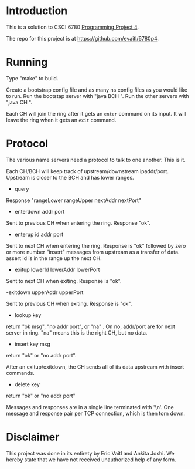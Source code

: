 # Introduction

This is a solution to CSCI 6780
[Programming Project 4](./docs/Programming-Project4.pdf).

The repo for this project is at https://github.com/evaitl/6780p4.

# Running

Type "make" to build.

Create a bootstrap config file and as many ns config files as you
would like to run.  Run the bootstap server with "java BCH <cfg name>".
Run the other servers with "java CH <cfg name>".

Each CH will join the ring after it gets an `enter` command on its
input. It will leave the ring when it gets an `exit` command.


# Protocol

The various name servers need a protocol to talk to one another. This
is it.

Each CH/BCH will keep track of upstream/downstream
ipaddr/port. Upstream is closer to the BCH and has lower ranges.

- query

Response "rangeLower rangeUpper nextAddr nextPort"

- enterdown addr port

Sent to previous CH when entering the ring. Response "ok". 

- enterup id addr port

Sent to next CH when entering the ring. Response is "ok" followed by
zero or more number "insert" messages from upstream as a transfer of
data. assert id is in the range up the next CH. 

- exitup lowerId lowerAddr lowerPort

Sent to next CH when exiting. Response is "ok".

-exitdown upperAddr upperPort

Sent to previous CH when exiting. Response is "ok". 

- lookup key

return "ok msg", "no addr port", or "na" . On no, addr/port are for next
server in ring. "na" means this is the right CH, but no data. 

- insert key msg

return "ok" or "no addr port".

After an exitup/exitdown, the CH sends all of its data upstream with
insert commands.

- delete key

return "ok" or "no addr port"

Messages and responses are in a single line terminated with '\n'. One
message and response pair per TCP connection, which is then torn down.



# Disclaimer

This project was done in its entirety by Eric Vaitl and Ankita
Joshi. We hereby state that we have not received unauthorized help of
any form.

